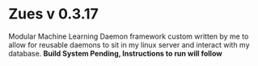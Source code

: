 # Zues v 0.3.17

Modular Machine Learning Daemon framework custom written by me to allow for reusable daemons to sit in my linux server and interact with my database. 
__Build System Pending, Instructions to run will follow__
